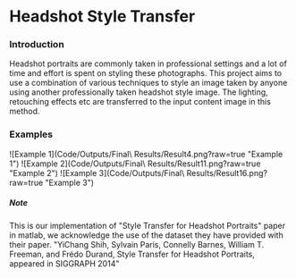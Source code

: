 # Headshot Style Transfer

### Introduction
Headshot portraits are commonly taken in professional settings and a lot of time and effort is spent on styling these photographs. This project aims to use a combination of various techniques to style an image taken by anyone using another professionally taken headshot style image. The lighting, retouching effects etc are transferred to the input content image in this method.

### Examples
![Example 1](Code/Outputs/Final\ Results/Result4.png?raw=true "Example 1")
![Example 2](Code/Outputs/Final\ Results/Result11.png?raw=true "Example 2")
![Example 3](Code/Outputs/Final\ Results/Result16.png?raw=true "Example 3")

##### Note
This is our implementation of "Style Transfer for Headshot Portraits" paper in matlab, we acknowledge the use of the dataset they have provided with their paper.
"YiChang Shih, Sylvain Paris, Connelly Barnes, William T. Freeman, and Frédo Durand, Style Transfer for Headshot Portraits, appeared in SIGGRAPH 2014"
